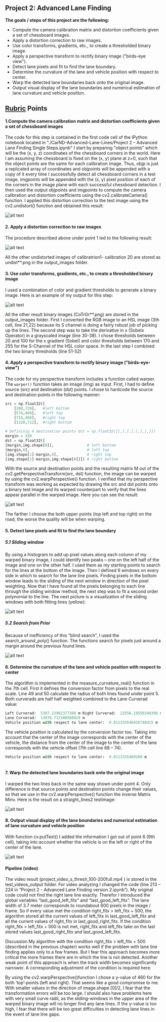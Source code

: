## Project 2: Advanced Lane Finding

**The goals / steps of this project are the following:**

* Compute the camera calibration matrix and distortion coefficients given a set of chessboard images.
* Apply a distortion correction to raw images.
* Use color transforms, gradients, etc., to create a thresholded binary image.
* Apply a perspective transform to rectify binary image ("birds-eye view").
* Detect lane pixels and fit to find the lane boundary.
* Determine the curvature of the lane and vehicle position with respect to center.
* Warp the detected lane boundaries back onto the original image.
* Output visual display of the lane boundaries and numerical estimation of lane curvature and vehicle position.

[//]: # (Image References)

[image1]: ./output_images/dist2_undist2.png "Undistorted"
[image2]: ./output_images/undist_straight_lines2.png "Undistorted"
[image3]: ./output_images/CoTrGr_test6.png "Binary Example"
[image4]: ./output_images/binary_wraped.png "Warp Example"
[image5]: ./output_images/Sliding_window.png "Slide"
[image6]: ./output_images/Search_from_Prior.png "Search"
[image7]: ./output_images/Warp_detected_line_back.png "Warp line"
[image8]: ./output_images/Result.png "Result"



## [Rubric](https://review.udacity.com/#!/rubrics/571/view) Points

#### 1.Compute the camera calibration matrix and distortion coefficients given a set of chessboard images

The code for this step is contained in the first code cell of the IPython notebook located in "./CarND-Advanced-Lane-Lines/Project 2 – Advanced Lane Finding Single Steps.ipynb"
I start by preparing "object points" which will be the (x, y, z) coordinates of the chessboard corners in the world. Here I am assuming the chessboard is fixed on the (x, y) plane at z=0, such that the object points are the same for each calibration image. Thus, objp is just a replicated array of coordinates and objpoints will be appended with a copy of it every time I successfully detect all chessboard corners in a test image. imgpoints will be appended with the (x, y) pixel position of each of the corners in the image plane with each successful chessboard detection.
I then used the output objpoints and imgpoints to compute the camera calibration and distortion coefficients using the cv2.calibrateCamera() function. I applied this distortion correction to the test image using the cv2.undistort() function and obtained this result:

![alt text][image1]


#### 2. Apply a distortion correction to raw images

The procedure described above under point 1 led to the following result:

![alt text][image2]

All the other undistorted images of calibratrion1- calibration 20 are stored as undist**.png in the output_images folder.

#### 3. Use color transforms, gradients, etc., to create a thresholded binary image

I used a combination of color and gradient thresholds to generate a binary image. Here is an example of my output for this step:

![alt text][image3]

All the other result binary images (CoTrGr**.png) are stored in the output_images folder.
First I converted the RGB image to an HSL image (3th cell, line 21,22) because its S channel is doing a fairly robust job of picking up the lines.
The second step was to take the derivative in x (Sobelx Operator) in a grayscaled image (line 30-38).
I chose thresholds between 20 and 100 for the x gradient (Sobel) and color thresholds between 170 and 255 for the S-Channel of the HSL color space.
In the last step I combined the two binary thresholds (line 51-52)


#### 4. Apply a perspective transform to rectify binary image ("birds-eye-view")

The code for my perspective transform includes a function called warper. The `warper()` function takes an image (img) as input. First, I had to define source (src) and destination (dst) points. I chose to hardcode the source and destination points in the following manner:


```python
src = np.float32([
    [200,720],   #left bottom
    [574,460],   #left top
    [715,460],   #right top
    [1120,712],  #right bottom
    
# Defininig 4 destination points dst = np.float32([[,],[,],[,],[,]])
margin = 320
dst = np.float32([
[margin,img.shape[0]],               # left bottom
[margin,0],                          # left top
[img.shape[1]-margin,0],             # right top
[img.shape[1]-margin,img.shape[0]]]) # right bottom

```

With the source and destination points and the resulting matrix M out of the cv2.getPerspectiveTransform(src, dst) function, the image can be warped by using the cv2.warpPerspective() function.
I verified that my perspective transform was working as expected by drawing the src and dst points onto a binary test image and its warped counterpart to verify that the lines appear parallel in the warped image. Here you can see the result:

![alt text][image4]

The farther I choose the both upper points (top left and top right) on the road, the worse the quality will be when warping. 


#### 5. Detect lane pixels and fit to find the lane boundary

##### 5.1 Sliding window

By using a histogram to add up pixel values along each column of my warped binary image, I could identify two peaks – one on the left half of the image and one on the other half. I used them as my starting points to search for the lines at the bottom of the image. 
Then I defined 9 windows on every side in which to search for the lane line pixels. Finding pixels in the bottom window leads to the sliding of the next window in direction of the pixel weighting.
Now that I have found all the pixels belonging to each line through the sliding window method, the next step was to fit a second order polynomial to the line. 
The next picture is a visualization of the sliding windows with both fitting lines (yellow):

![alt text][image5]

##### 5.2 Search from Prior

Because of inefficiency of this “blind search”, I used the search_around_poly() function. The functions search for pixels just around a margin around the previous found lines.

![alt text][image6]



#### 6. Determine the curvature of the lane and vehicle position with respect to center

The algorithm is implemented in the measure_curvature_real() function in the 7th cell. First it defines the conversion factor from pixels to the real scale. Line 49 and 50 calculate the radius of both lines found under point 5. Both curverads are half half weighted combined to the Lane Curverad value:

```python
Left Curverad:  5397.22902377388 m Right Curverad:  22556.19559340398 m
Lane Curverad:  13976.712308588929 m
Vehicle position with respect to lane center:  0.011333546926740415 m

```


The vehicle position is calculated by the conversion factor too. Taking into account that the center of the image corresponds with the center of the vehicle, the distance from the center of the image to the center of the lane corresponds with the vehicle offset (7th cell line 68 – 74).

```python
Vehicle position with respect to lane center:  0.0113335469268 m
    
```

#### 7. Warp the detected lane boundaries back onto the original image
I warped the two lines back in the same way shown under point 4. Only difference is that source points and destination points change their values, so that we use in the cv2.warpPerspective() function the inverse Matrix Minv.
Here is the result on a straight_lines2 testimage:

![alt text][image7]



#### 8. Output visual display of the lane boundaries and numerical estimation of lane curvature and vehicle position

With function cv.putText() I added the information I got out of point 6 (9th cell), taking into account whether the vehicle is on the left or right of the center of the lane.

![alt text][image8]


#### Pipeline (video) 

The video result (project_video_s_thresh_100-200full.mp4 ) is stored in the test_videos_output folder.
For video analyzing I changed the code (line 213 – 224 in “Project 2 - Advanced Lane Finding version 2.ipynb”). My original code could not find the right lane line exactly. Therefor I introduced the global variables “last_good_left_fitx” and “last_good_left_fitx”. 
The lane width of 3.7 meter corresponds to roundabout 600 pixels in the image / frame. 
So if every value met the condition right_fitx > left_fitx + 500,  the algorithm stored  all the current  values of left_fitx in last_good_left_fitx and all the current values of right_fitx in last_good_right_fitx.
If the condition right_fitx > left_fitx + 500 is not met, right_fitx and left_fitx take on the last stored values last_good_right_fitx and last_good_left_fitx.

Discussion
My algorithm with the condition right_fitx > left_fitx + 500 (described in the previous chapter) works well if the problem with lane line finding applies only to a few frames.  But I fear this approach becomes more critical the more frames there are in which the line is not detected.
Another weak point of this approach is when the track width becomes significantly narrower. A corresponding adjustment of the condition is required here.

By using the cv2.warpPerspective()function I chose a y-value of 460 for the both ‘top’-points (left and right).  That seems like a good compromise to me. With smaller values in the direction of image.shape [0]/2, I fear that the transformation errors will be too large. I should also have problems here with very small curve radii, as the sliding-windows in the upper area of the warped binary image will no longer find any lane lines.
If the y-value is too high, I fear that there will be too great difficulties in detecting lane lines in the event of lane line gaps.
